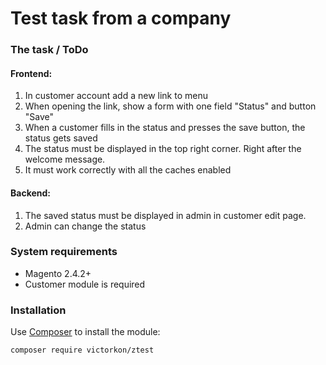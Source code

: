 # Test task from a company


### The task / ToDo

#### Frontend:

1) In customer account add a new link to menu
2) When opening the link, show a form with one field "Status" and button "Save"
3) When a customer fills in the status and presses the save button, the status gets saved
4) The status must be displayed in the top right corner. Right after the welcome message.
5) It must work correctly with all the caches enabled

#### Backend:

1) The saved status must be displayed in admin in customer edit page.
2) Admin can change the status


### System requirements

- Magento 2.4.2+
- Customer module is required


### Installation

Use [Composer](https://getcomposer.org/) to install the module:


    composer require victorkon/ztest
